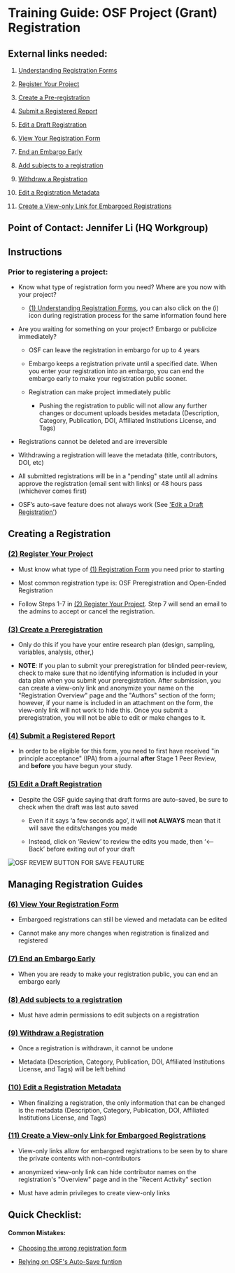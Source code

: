 # Training Guide: OSF Project (Grant) Registration


## External links needed:
1. [Understanding Registration Forms](https://help.osf.io/hc/en-us/articles/360019738794-Understand-Registration-Forms)
2. [Register Your Project](https://help.osf.io/hc/en-us/articles/360019930893-Register-Your-Project)
3. [Create a Pre-registration](https://help.osf.io/hc/en-us/articles/360019738834-Create-a-Preregistration)
4. [Submit a Registered Report](https://help.osf.io/hc/en-us/articles/360019930913-Submit-a-Registered-Report)
5. [Edit a Draft Registration](https://help.osf.io/hc/en-us/articles/360019930933-Edit-a-Draft-Registration)
6. [View Your Registration Form](https://help.osf.io/hc/en-us/articles/360019738854-View-Your-Registration-Form)
7. [End an Embargo Early](https://help.osf.io/hc/en-us/articles/360019930973-End-an-Embargo-Early)
8. [Add subjects to a registration](https://help.osf.io/hc/en-us/articles/360036260714-Add-subjects-to-a-registration)
9. [Withdraw a Registration](https://help.osf.io/hc/en-us/articles/360019738874-Withdraw-a-Registration)
10. [Edit a Registration Metadata](https://help.osf.io/hc/en-us/articles/360035806634-Edit-Registration-Metadata)
11. [Create a View-only Link for Embargoed Registrations](https://help.osf.io/hc/en-us/articles/360042097853-Create-a-View-only-Link-for-a-Registration)

## Point of Contact: Jennifer Li (HQ Workgroup)

## Instructions

### Prior to registering a project:
-	Know what type of registration form you need? Where are you now with your project?
    - [(1) Understanding Registration Forms](https://help.osf.io/hc/en-us/articles/360019738794-Understand-Registration-Forms), you can also click on the (i) icon during registration process for the same information found here
-	Are you waiting for something on your project? Embargo or publicize immediately? 
    -	OSF can leave the registration in embargo for up to 4 years
    -	Embargo keeps a registration private until a specified date. When you enter your registration into an embargo, you can end the embargo early to make your registration public sooner.
    -	Registration can make project immediately public 
        - Pushing the registration to public will not allow any further changes or document uploads besides metadata (Description, Category, Publication, DOI, Affiliated Institutions License, and Tags)
- Registrations cannot be deleted and are irreversible
-	Withdrawing a registration will leave the metadata (title, contributors, DOI, etc) 
-	All submitted registrations will be in a "pending" state until all admins approve the registration (email sent with links) or 48 hours pass (whichever comes first)
-	OSF’s auto-save feature does not always work (See ['Edit a Draft Registration'](https://github.com/lzim/teampsd/blob/osf_project_registration_jl_01_28_2020/resources/training_guides/mtl_how_osf/osf_project_registration.md#edit-a-draft-registration-httpshelposfiohcen-usarticles360019930933-edit-a-draft-registration))

## Creating a Registration
### [(2) Register Your Project](https://help.osf.io/hc/en-us/articles/360019930893-Register-Your-Project)
-	Must know what type of [(1) Registration Form](https://help.osf.io/hc/en-us/articles/360019738794-Understand-Registration-Forms) you need prior to starting
-	Most common registration type is: OSF Preregistration and Open-Ended Registration
-	Follow Steps 1-7 in [(2) Register Your Project](https://help.osf.io/hc/en-us/articles/360019930893-Register-Your-Project). Step 7 will send an email to the admins to accept or cancel the registration. 

### [(3) Create a Preregistration](https://help.osf.io/hc/en-us/articles/360019738834-Create-a-Preregistration)
-	Only do this if you have your entire research plan (design, sampling, variables, analysis, other,)
-	**NOTE**: If you plan to submit your preregistration for blinded peer-review, check to make sure that no identifying information is included in your data plan when you submit your preregistration. After submission, you can create a view-only link and anonymize your name on the "Registration Overview" page and the "Authors" section of the form; however, if your name is included in an attachment on the form, the view-only link will not work to hide this. Once you submit a preregistration, you will not be able to edit or make changes to it.

### [(4) Submit a Registered Report](https://help.osf.io/hc/en-us/articles/360019930913-Submit-a-Registered-Report)
-	In order to be eligible for this form, you need to first have received "in principle acceptance" (IPA) from a journal **after** Stage 1 Peer Review, and **before** you have begun your study.

### [(5) Edit a Draft Registration](https://help.osf.io/hc/en-us/articles/360019930933-Edit-a-Draft-Registration)
-	Despite the OSF guide saying that draft forms are auto-saved, be sure to check when the draft was last auto saved
    - Even if it says ‘a few seconds ago’, it will **not ALWAYS** mean that it will save the edits/changes you made
    - Instead, click on ‘Review’ to review the edits you made, then ‘<-- Back’ before exiting out of your draft
 ![OSF REVIEW BUTTON FOR SAVE FEAUTURE](https://user-images.githubusercontent.com/59668647/74198956-aab26c00-4c17-11ea-9818-74e86ff7db23.PNG)

    
## Managing Registration Guides

### [(6) View Your Registration Form](https://help.osf.io/hc/en-us/articles/360019738854-View-Your-Registration-Form)
-	Embargoed registrations can still be viewed and metadata can be edited
-	Cannot make any more changes when registration is finalized and registered

### [(7) End an Embargo Early](https://help.osf.io/hc/en-us/articles/360019930973-End-an-Embargo-Early)
-	When you are ready to make your registration public, you can end an embargo early

### [(8) Add subjects to a registration](https://help.osf.io/hc/en-us/articles/360036260714-Add-subjects-to-a-registration)
-	Must have admin permissions to edit subjects on a registration

### [(9) Withdraw a Registration](https://help.osf.io/hc/en-us/articles/360019738874-Withdraw-a-Registration)
-	Once a registration is withdrawn, it cannot be undone
-	Metadata (Description, Category, Publication, DOI, Affiliated Institutions License, and Tags) will be left behind

### [(10) Edit a Registration Metadata](https://help.osf.io/hc/en-us/articles/360035806634-Edit-Registration-Metadata)
-	When finalizing a registration, the only information that can be changed is the metadata (Description, Category, Publication, DOI, Affiliated Institutions License, and Tags)

### [(11) Create a View-only Link for Embargoed Registrations](https://help.osf.io/hc/en-us/articles/360042097853-Create-a-View-only-Link-for-a-Registration)
-	View-only links allow for embargoed registrations to be seen by to share the private contents with non-contributors
-	anonymized view-only link can hide contributor names on the registration's "Overview" page and in the "Recent Activity" section 
-	Must have admin privileges to create view-only links

## Quick Checklist:
#### Common Mistakes:
- [Choosing the wrong registration form](https://github.com/lzim/teampsd/blob/osf_project_registration_jl_01_28_2020/resources/training_guides/mtl_how_osf/osf_project_registration.md#prior-to-registering-a-project)
- [Relying on OSF's Auto-Save funtion](https://github.com/lzim/teampsd/blob/osf_project_registration_jl_01_28_2020/resources/training_guides/mtl_how_osf/osf_project_registration.md#5-edit-a-draft-registration)

